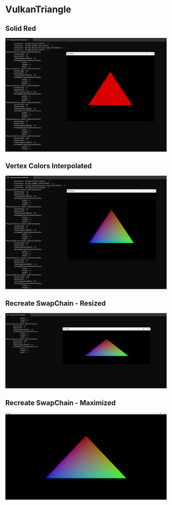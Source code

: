 # VulkanTriangle
## Solid Red
[![](https://github.com/r2d2Proton/VulkanTriangle/blob/main/images/ndc.png)]()

## Vertex Colors Interpolated
[![](https://github.com/r2d2Proton/VulkanTriangle/blob/main/images/vertexColors.png)]()

## Recreate SwapChain - Resized
[![](https://github.com/r2d2Proton/VulkanTriangle/blob/main/images/recreateSwapChain-Resized.png)]()

## Recreate SwapChain - Maximized
[![](https://github.com/r2d2Proton/VulkanTriangle/blob/main/images/recreateSwapChain-Maximized.png)]()

